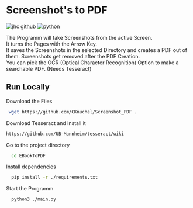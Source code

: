 
# Screenshot's to PDF

[![jhc github](https://img.shields.io/badge/GitHub-CKnuchel-181717.svg?style=flat&logo=github)](https://github.com/CKnuchel)
[![python](https://img.shields.io/badge/Python-3.9-3776AB.svg?style=flat&logo=python&logoColor=white)](https://www.python.org)

The Programm will take Screenshots from the active Screen.  
It turns the Pages with the Arrow Key.       
It saves the Screenshots in the selected Directory and creates a PDF out of them. Screenshots get removed after the PDF Creation.  
You can pick the OCR (Optical Character Recognition) Option to make a searchable PDF. (Needs Tesseract)


## Run Locally

Download the Files

```bash
 wget https://github.com/CKnuchel/Screenshot_PDF .
```

Download Tesseract and install it 
```bash
https://github.com/UB-Mannheim/tesseract/wiki
```

Go to the project directory

```bash
  cd EBookToPDF
```

Install dependencies

```bash
  pip install -r ./requirements.txt
```

Start the Programm

```bash
  python3 ./main.py
```

